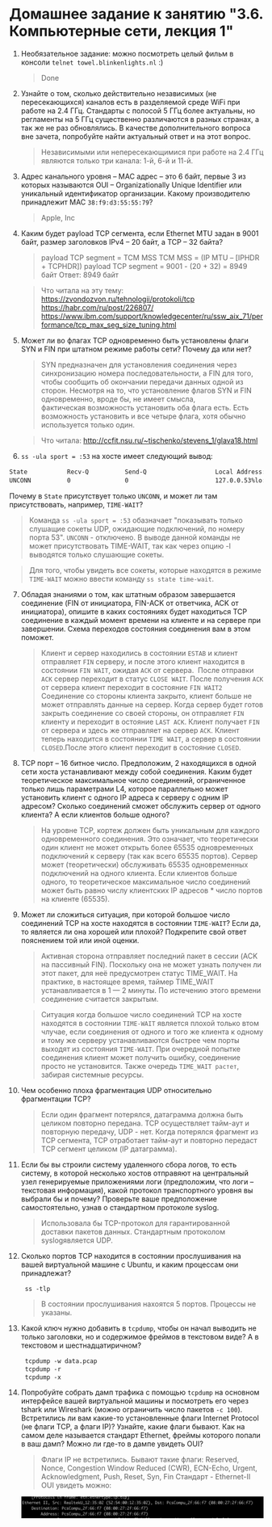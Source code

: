 # Домашнее задание к занятию "3.6. Компьютерные сети, лекция 1"

1. Необязательное задание:
можно посмотреть целый фильм в консоли `telnet towel.blinkenlights.nl` :)

	>Done

1. Узнайте о том, сколько действительно независимых (не пересекающихся) каналов есть в разделяемой среде WiFi при работе на 2.4 ГГц. Стандарты с полосой 5 ГГц более актуальны, но регламенты на 5 ГГц существенно различаются в разных странах, а так же не раз обновлялись. В качестве дополнительного вопроса вне зачета, попробуйте найти актуальный ответ и на этот вопрос.

	> Независимыми или непересекающимися при работе на 2.4 ГГц являются только три канала: 1-й, 6-й и 11-й.

1. Адрес канального уровня – MAC адрес – это 6 байт, первые 3 из которых называются OUI – Organizationally Unique Identifier или уникальный идентификатор организации. Какому производителю принадлежит MAC `38:f9:d3:55:55:79`?

	>Apple, Inc

1. Каким будет payload TCP сегмента, если Ethernet MTU задан в 9001 байт, размер заголовков IPv4 – 20 байт, а TCP – 32 байта?

	>payload TCP segment = TCM MSS
TCM MSS = (IP MTU – [IPHDR + TCPHDR])
payload TCP segment = 9001 - (20 + 32) = 8949 байт
Ответ: 8949 байт

	>Что читала на эту тему:
	https://zvondozvon.ru/tehnologii/protokoli/tcp
	https://habr.com/ru/post/226807/
	https://www.ibm.com/support/knowledgecenter/ru/ssw_aix_71/performance/tcp_max_seg_size_tuning.html

1. Может ли во флагах TCP одновременно быть установлены флаги SYN и FIN при штатном режиме работы сети? Почему да или нет?

	>SYN предназначен для установления соединения через синхронизацию номера последовательности, а FIN для того, чтобы сообщить об окончании передачи данных
	одной из сторон. Несмотря на то, что установление флагов SYN и FIN одновременно, вроде бы, не имеет смысла, фактическая возможность установить
	оба флага есть. Есть возможность установить и все четыре флага, хотя обычно используется только один.

	>Что читала:
	http://ccfit.nsu.ru/~tischenko/stevens_1/glava18.html

1. `ss -ula sport = :53` на хосте имеет следующий вывод:

```bash
State           Recv-Q          Send-Q                   Local Address:Port                     Peer Address:Port          Process
UNCONN          0               0                        127.0.0.53%lo:domain                        0.0.0.0:*
```

Почему в `State` присутствует только `UNCONN`, и может ли там присутствовать, например, `TIME-WAIT`?

> Команда `ss -ula sport = :53` обазначает "показывать только слушащие сокеты UDP, ожидающие подключений, по номеру порта 53". `UNCONN` - отключено. В выводе данной команды не может присутствовать TIME-WAIT, так как через опцию -l выводятся только слушающие сокеты.

> Для того, чтобы увидеть все сокеты, которые находятся в режиме `TIME-WAIT` можно ввести команду `ss state time-wait`.

7. Обладая знаниями о том, как штатным образом завершается соединение (FIN от инициатора, FIN-ACK от ответчика, ACK от инициатора), опишите в каких состояниях будет находиться TCP соединение в каждый момент времени на клиенте и на сервере при завершении. Схема переходов состояния соединения вам в этом поможет.

	> Клиент и сервер находились в состоянии `ESTAB` и клиент отправляет `FIN` серверу, и после этого клиент находится в состоянии `FIN WAIT`, ожидая `ACK` от сервера.  После отправки `ACK` сервер переходит в статус `CLOSE WAIT`. После получения `ACK` от сервера клиент переходит в состояние `FIN WAIT2`
	Соединение со стороны клиента закрыто, клиент больше не может отправлять данные на сервер. Когда сервер будет готов закрыть соединение со своей стороны, он отправляет `FIN` клиенту и переходит в остояние `LAST ACK`. Клиент получает `FIN` от сервера и здесь же отправляет на сервер `ACK`. Клиент теперь находится в состоянии `TIME WAIT`, а сервер в состоянии `CLOSED`.После этого клиент переходит в состояние `CLOSED`.

1. TCP порт – 16 битное число. Предположим, 2 находящихся в одной сети хоста устанавливают между собой соединения. Каким будет теоретическое максимальное число соединений, ограниченное только лишь параметрами L4, которое параллельно может установить клиент с одного IP адреса к серверу с одним IP адресом? Сколько соединений сможет обслужить сервер от одного клиента? А если клиентов больше одного?

	>На уровне TCP, кортеж должен быть уникальным для каждого одновременного соединения. Это означает, что теоретически один клиент не может открыть более 65535 одновременных подключений к серверу (так как всего 65535 портов). 
	Сервер может (теоретически) обслуживать 65535 одновременных подключений на одного клиента.
	Если клиентов больше одного, то теоретическое максимальное число соединений может быть равно числу клиентских IP адресов * число портов на клиенте (65535).

1. Может ли сложиться ситуация, при которой большое число соединений TCP на хосте находятся в состоянии  `TIME-WAIT`? Если да, то является ли она хорошей или плохой? Подкрепите свой ответ пояснением той или иной оценки.

	>Активная сторона отправляет последний пакет в сессии (ACK на пассивный FIN). Поскольку она не может узнать получен ли этот пакет, для неё предусмотрен статус TIME_WAIT. На практике, в настоящее время, таймер TIME_WAIT устанавливается в 1 — 2 минуты. По истечению этого времени соединение считается закрытым.

	> Ситуация когда большое число соединений TCP на хосте находятся в состоянии  `TIME-WAIT` является плохой только втом члучае, если соединения от одного и того же клиента к одному и тому же серверу устанавливаются быстрее чем порты выходят из состояния `TIME-WAIT`. При очередной попытке соединения клиент может получить ошибку, соединение просто не установится. Также очередь `TIME_WAIT растет`, забирая системные ресурсы.

1. Чем особенно плоха фрагментация UDP относительно фрагментации TCP?

	>Если один фрагмент потерялся, датаграмма должна быть целиком повторно передана. TCP осуществляет тайм-аут и повторную передачу, UDP - нет. Когда потерялся фрагмент из TCP сегмента, TCP отработает тайм-аут и повторно передаст TCP сегмент целиком (IP датаграмма).

1. Если бы вы строили систему удаленного сбора логов, то есть систему, в которой несколько хостов отправяют на центральный узел генерируемые приложениями логи (предположим, что логи – текстовая информация), какой протокол транспортного уровня вы выбрали бы и почему? Проверьте ваше предположение самостоятельно, узнав о стандартном протоколе syslog.

	> Использовала бы TCP-протокол для гарантированной доставки пакетов данных. Стандартным протоколом syslogявляется UDP.

1. Сколько портов TCP находится в состоянии прослушивания на вашей виртуальной машине с Ubuntu, и каким процессам они принадлежат?

		ss -tlp
	> В состоянии прослушивания нахоятся 5 портов. Процессы не указаны.
1. Какой ключ нужно добавить в `tcpdump`, чтобы он начал выводить не только заголовки, но и содержимое фреймов в текстовом виде? А в текстовом и шестнадцатиричном?


		tcpdump -w data.pcap
		tcpdump -r
		tcpdump -x


1. Попробуйте собрать дамп трафика с помощью `tcpdump` на основном интерфейсе вашей виртуальной машины и посмотреть его через tshark или Wireshark (можно ограничить число пакетов `-c 100`). Встретились ли вам какие-то установленные флаги Internet Protocol (не флаги TCP, а флаги IP)? Узнайте, какие флаги бывают. Как на самом деле называется стандарт Ethernet, фреймы которого попали в ваш дамп? Можно ли где-то в дампе увидеть OUI?

	> Флаги IP не встретились.
	> Бывают такие флаги: Reserved, Nonce, Congestion Window Reduced (CWR), ECN-Echo, Urgent, Acknowledgment, Push, Reset, Syn, Fin
	>  Стандарт - Ethernet-II
	> OUI увидеть можно:

	![OUI](https://github.com/lenazve1996/imagesforreadme/blob/main/OUI.png)
